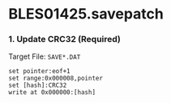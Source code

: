 # BLES01425.savepatch

### 1. Update CRC32 (Required)

Target File: `SAVE*.DAT`

```
set pointer:eof+1
set range:0x000008,pointer
set [hash]:CRC32
write at 0x000000:[hash]
```

